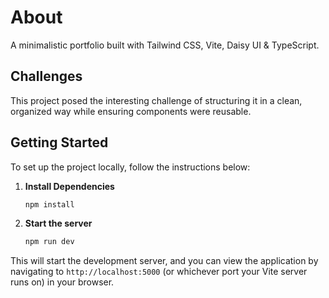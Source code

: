 # About

A minimalistic portfolio built with Tailwind CSS, Vite, Daisy UI & TypeScript.


## Challenges

This project posed the interesting challenge of structuring it in a clean, organized way while ensuring components were reusable.

## Getting Started

To set up the project locally, follow the instructions below:

1. **Install Dependencies**
    ```bash
    npm install
    ```

2. **Start the server**
    ```bash
    npm run dev
    ```

This will start the development server, and you can view the application by navigating to `http://localhost:5000` (or whichever port your Vite server runs on) in your browser.


